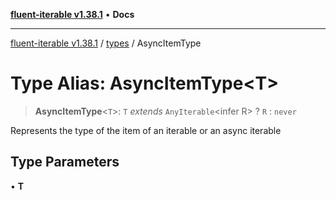 [**fluent-iterable v1.38.1**](../../README.md) • **Docs**

***

[fluent-iterable v1.38.1](../../README.md) / [types](../README.md) / AsyncItemType

# Type Alias: AsyncItemType\<T\>

> **AsyncItemType**\<`T`\>: `T` *extends* `AnyIterable`\<infer R\> ? `R` : `never`

Represents the type of the item of an iterable or an async iterable

## Type Parameters

• **T**
